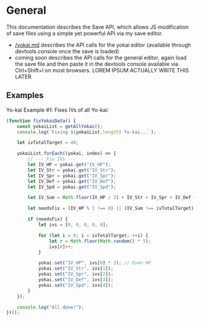 # General

This documentation describes the Save API, which allows JS modification of save files using a simple yet powerful API via my save editor.

* [/yokai.md](https://github.com/n123git/YWSaveEditor/blob/main/api-docs/yokai.md) describes the API calls for the yokai editor (available through devtools console once the save is loaded)
* coming soon describes the API calls for the general editor, again load the save file and then paste it in the devtools console available via Ctrl+Shift+I on most browsers.
LOREM IPSUM ACTUALLY WRITE THIS LATER

## Examples

Yo-kai Example #1: Fixes IVs of all Yo-kai:
```js
(function fixYokaiData() {
    const yokaiList = getAllYokai();
    console.log(`Fixing ${yokaiList.length} Yo-kai...`);

    let ivTotalTarget = 40;

    yokaiList.forEach((yokai, index) => {
        // --- Fix IVs ---
        let IV_HP = yokai.get("IV_HP");
        let IV_Str = yokai.get("IV_Str");
        let IV_Spr = yokai.get("IV_Spr");
        let IV_Def = yokai.get("IV_Def");
        let IV_Spd = yokai.get("IV_Spd");

        let IV_Sum = Math.floor(IV_HP / 2) + IV_Str + IV_Spr + IV_Def + IV_Spd;

        let needsFix = (IV_HP % 2 !== 0) || (IV_Sum !== ivTotalTarget);

        if (needsFix) {
            let ivs = [0, 0, 0, 0, 0];

            for (let i = 0; i < ivTotalTarget; ++i) {
                let r = Math.floor(Math.random() * 5);
                ivs[r]++;
            }

            yokai.set("IV_HP", ivs[0] * 2); // Even HP
            yokai.set("IV_Str", ivs[1]);
            yokai.set("IV_Spr", ivs[2]);
            yokai.set("IV_Def", ivs[3]);
            yokai.set("IV_Spd", ivs[4]);
        }
    });

    console.log("All done!");
})();
```
